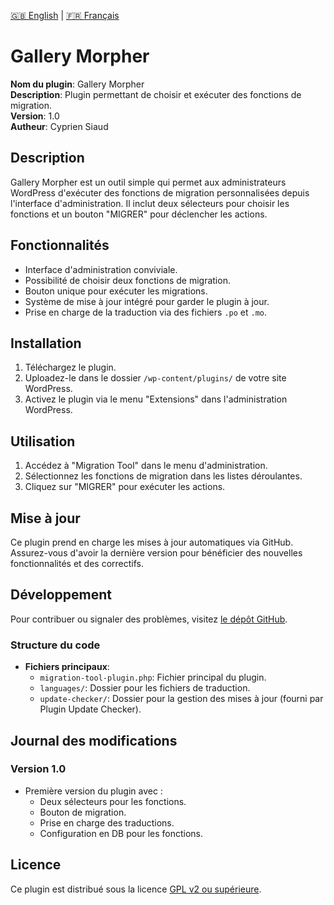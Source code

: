 [🇬🇧 English](README.md) | [🇫🇷 Français](README.fr.md)

# Gallery Morpher

**Nom du plugin**: Gallery Morpher  
**Description**: Plugin permettant de choisir et exécuter des fonctions de migration.  
**Version**: 1.0  
**Autheur**: Cyprien Siaud  

## Description

Gallery Morpher est un outil simple qui permet aux administrateurs WordPress d'exécuter des fonctions de migration personnalisées depuis l'interface d'administration. Il inclut deux sélecteurs pour choisir les fonctions et un bouton "MIGRER" pour déclencher les actions.

## Fonctionnalités

- Interface d'administration conviviale.
- Possibilité de choisir deux fonctions de migration.
- Bouton unique pour exécuter les migrations.
- Système de mise à jour intégré pour garder le plugin à jour.
- Prise en charge de la traduction via des fichiers `.po` et `.mo`.

## Installation

1. Téléchargez le plugin.
2. Uploadez-le dans le dossier `/wp-content/plugins/` de votre site WordPress.
3. Activez le plugin via le menu "Extensions" dans l'administration WordPress.

## Utilisation

1. Accédez à "Migration Tool" dans le menu d'administration.
2. Sélectionnez les fonctions de migration dans les listes déroulantes.
3. Cliquez sur "MIGRER" pour exécuter les actions.

## Mise à jour

Ce plugin prend en charge les mises à jour automatiques via GitHub. Assurez-vous d'avoir la dernière version pour bénéficier des nouvelles fonctionnalités et des correctifs.

## Développement

Pour contribuer ou signaler des problèmes, visitez [le dépôt GitHub](https://github.com/votre-utilisateur/votre-repo).  

### Structure du code
- **Fichiers principaux**:
  - `migration-tool-plugin.php`: Fichier principal du plugin.
  - `languages/`: Dossier pour les fichiers de traduction.
  - `update-checker/`: Dossier pour la gestion des mises à jour (fourni par Plugin Update Checker).

## Journal des modifications

### Version 1.0
- Première version du plugin avec :
  - Deux sélecteurs pour les fonctions.
  - Bouton de migration.
  - Prise en charge des traductions.
  - Configuration en DB pour les fonctions.

## Licence

Ce plugin est distribué sous la licence [GPL v2 ou supérieure](https://www.gnu.org/licenses/gpl-2.0.html).
